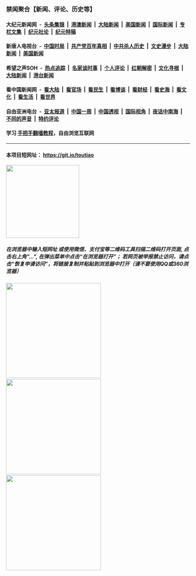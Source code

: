 ### 禁闻聚合【新闻、评论、历史等】

#### 大纪元新闻网 &nbsp;-&nbsp; [头条集锦](indexes/E头条集锦.md?t=02251731) &nbsp;|&nbsp; [港澳新闻](indexes/E港澳新闻.md?t=02251731)  &nbsp;|&nbsp; [大陆新闻](indexes/E大陆新闻.md?t=02251731) &nbsp;|&nbsp; [美国新闻](indexes/E美国新闻.md?t=02251731) &nbsp;|&nbsp; [国际新闻](indexes/E国际新闻.md?t=02251731) &nbsp;|&nbsp; [专栏文集](indexes/E专栏文集.md?t=02251731) &nbsp;|&nbsp; [纪元社论](indexes/E纪元社论.md?t=02251731) &nbsp;|&nbsp; [纪元特稿](indexes/E纪元特稿.md?t=02251731) 

#### 新唐人电视台 &nbsp;-&nbsp; [中国时局](indexes/N中国时局.md?t=02251731) &nbsp;|&nbsp; [共产党百年真相](indexes/N共产党百年真相.md?t=02251731) &nbsp;|&nbsp; [中共杀人历史](indexes/N中共杀人历史.md?t=02251731) &nbsp;|&nbsp; [文史漫步](indexes/N文史漫步.md?t=02251731) &nbsp;|&nbsp; [大陆新闻](indexes/N大陆新闻.md?t=02251731) &nbsp;|&nbsp; [美国新闻](indexes/N美国新闻.md?t=02251731)

#### 希望之声SOH &nbsp;-&nbsp; [热点追踪](indexes/H热点追踪.md?t=02251731) &nbsp;|&nbsp; [名家谈时事](indexes/H名家谈时事.md?t=02251731) &nbsp;|&nbsp; [个人评论](indexes/H个人评论.md?t=02251731)  &nbsp;|&nbsp; [红朝解密](indexes/H红朝解密.md?t=02251731) &nbsp;|&nbsp; [文化寻根](indexes/H文化寻根.md?t=02251731) &nbsp;|&nbsp; [大陆新闻](indexes/H大陆新闻.md?t=02251731) &nbsp;|&nbsp; [港台新闻](indexes/H港台新闻.md?t=02251731)

#### 看中国新闻网 &nbsp;-&nbsp; [看大陆](indexes/S看大陆.md?t=02251731) &nbsp;|&nbsp; [看官场](indexes/S看官场.md?t=02251731) &nbsp;|&nbsp; [看民生](indexes/S看民生.md?t=02251731)  &nbsp;|&nbsp; [看博谈](indexes/S看博谈.md?t=02251731) &nbsp;|&nbsp; [看财经](indexes/S看财经.md?t=02251731) &nbsp;|&nbsp; [看史海](indexes/S看史海.md?t=02251731) &nbsp;|&nbsp; [看文化](indexes/S看文化.md?t=02251731) &nbsp;|&nbsp; [看生活](indexes/S看生活.md?t=02251731) &nbsp;|&nbsp; [看世界](indexes/S看世界.md?t=02251731)

#### 自由亚洲电台 &nbsp;-&nbsp; [亚太报道](indexes/R亚太报道.md?t=02251731) &nbsp;|&nbsp; [中国一周](indexes/R中国一周.md?t=02251731) &nbsp;|&nbsp; [中国透视](indexes/R中国透视.md?t=02251731)  &nbsp;|&nbsp; [国际视角](indexes/R国际视角.md?t=02251731) &nbsp;|&nbsp; [夜话中南海](indexes/R夜话中南海.md?t=02251731) &nbsp;|&nbsp; [不同的声音](indexes/R不同的声音.md?t=02251731) &nbsp;|&nbsp; [特约评论](indexes/R特约评论.md?t=02251731)

#### 学习 [手把手翻墙教程](https://github.com/gfw-breaker/guides/wiki)，自由浏览互联网

----

#### 本项目短网址： https://git.io/toutiao
<img src="https://raw.githubusercontent.com/gfw-breaker/banned-news/master/scripts/img/qr.png" width="200px"/>  

##### 在浏览器中输入短网址 或使用微信、支付宝等二维码工具扫描二维码打开页面, 点击右上角"...", 在弹出菜单中点击“在浏览器打开”； 若网页被举报禁止访问，请点击“恢复申请访问”，将链接复制并粘贴到浏览器中打开（请不要使用QQ或360浏览器）

<img src="https://raw.githubusercontent.com/gfw-breaker/banned-news/master/scripts/img/1.png" width="260px"/> &nbsp; <img src="https://raw.githubusercontent.com/gfw-breaker/banned-news/master/scripts/img/2.png" width="260px"/> &nbsp; <img src="https://raw.githubusercontent.com/gfw-breaker/banned-news/master/scripts/img/3.png" width="260px"/>

